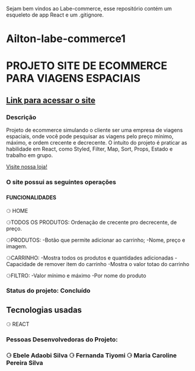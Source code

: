 Sejam bem vindos ao Labe-commerce, esse repositório contém um esqueleto de app React e um .gitignore.
# Ailton-labe-commerce1

<!-- <img src="" alt="Logo da empresa com um desenho do trigueiro"> -->

<h1> PROJETO SITE DE ECOMMERCE PARA VIAGENS ESPACIAIS </h1>

<h2> <a target="_blanck" href="*LINK DO SITE AQUI"> Link para acessar o site </a> </h2>

<h3> Descrição </h3>

<p>

Projeto de ecommerce simulando o cliente ser uma empresa de viagens espaciais,
onde você pode pesquisar as viagens pelo preço minimo, máximo, e 
ordem crecente e decrecente.
O intuito do projeto é praticar as habilidade em React, como Styled, Filter, Map,
Sort, Props, Estado e trabalho em grupo.
</p>

<a href="https://taboo-afternoon.surge.sh/">Visite nossa loja!</a>

<h3> O site possui as seguintes operações <h3>

<h4> FUNCIONALIDADES </h4>

⚆ HOME

⚆TODOS OS PRODUTOS:
 Ordenação de crecente pro decrecente, de preço.

⚆PRODUTOS: 
-Botão que permite adicionar ao carrinho;
-Nome, preço e imagem.

⚆CARRINHO:
-Mostra todos os produtos e quantidades adicionadas
-Capacidade de remover item do carrinho
-Mostra o valor totao do carrinho

⚆FILTRO:
-Valor mínimo e máximo
-Por nome do produto

<h3> Status do projeto: Concluído </h3>

<h2> Tecnologias usadas </h2>

⚆ REACT 

<h3> Pessoas Desenvolvedoras do Projeto: <h3>

⚆ Ebele Adaobi Silva
⚆ Fernanda Tiyomi
⚆ Maria Caroline Pereira Silva
  
<!--  <img src="tela_inicial.png" alt="tela_inicial">
  <img src="produtos.png" alt="produtos">
  <img src="filtro_valor.png" alt="filtro_valor">
  <img src="filtro_nome.png" alt="filtro_nome">
  <img src="ordenacao.png" alt="ordenacao">
  <img src="carrinho.png" alt="carrinho">  -->

